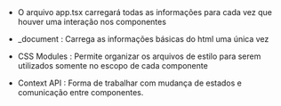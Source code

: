 ##

- O arquivo app.tsx carregará todas as informações para cada vez que houver uma interação nos componentes

- \_document : Carrega as informações básicas do html uma única vez

- CSS Modules : Permite organizar os arquivos de estilo para serem utilizados somente no escopo de cada componente

- Context API : Forma de trabalhar com mudança de estados e comunicação entre componentes.